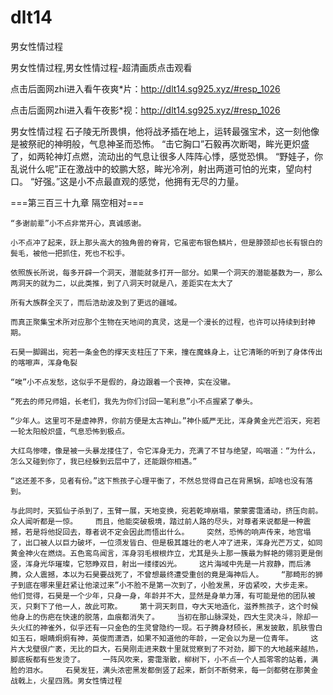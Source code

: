 # dlt14
男女性情过程

男女性情过程,男女性情过程-超清画质点击观看

点击后面网zhi进入看午夜爽*片：http://dlt14.sg925.xyz/#resp_1026

点击后面网zhi进入看午夜影*视：http://dlt14.sg925.xyz/#resp_1026

男女性情过程    石子陵无所畏惧，他将战矛插在地上，运转最强宝术，这一刻他像是被祭祀的神明般，气息神圣而恐怖。    “击它胸口”石毅再次断喝，眸光更炽盛了，如两轮神灯点燃，流动出的气息让很多人阵阵心悸，感觉恐惧。    “野娃子，你乱说什么呢”正在激战中的蛟鹏大怒，眸光冷冽，射出两道可怕的光束，望向村口。    “好强。”这是小不点最直观的感觉，他拥有无尽的力量。

===第三百三十九章 隔空相对===

    “多谢前辈”小不点非常开心，真诚感谢。

    小不点冲了起来，跃上那头高大的独角兽的脊背，它虽密布银色鳞片，但是脖颈却也长有银白的鬓毛，被他一把抓住，死也不松手。

    依照族长所说，每多开辟一个洞天，潜能就多打开一部分。如果一个洞天的潜能基数为一，那么两洞天的就为二，以此类推，到了八洞天时就是八，差距实在太大了

    所有大族群全灭了，而后浩劫波及到了更远的疆域。

    而真正聚集宝术所对应那个生物在天地间的真灵，这是一个漫长的过程，也许可以持续到封神期。

    石昊一脚踢出，宛若一条金色的撑天支柱压了下来，撞在魔蛛身上，让它清晰的听到了身体传出的喀嚓声，浑身龟裂

    “唉”小不点发愁，这似乎不是假的，身边跟着一个丧神，实在没辙。

    “死去的师兄师姐，长老们，我先为你们讨回一笔利息”小不点握紧了拳头。

    “少年人。这里可不是虚神界，你前方便是太古神山。”神仆威严无比，浑身黄金光芒滔天，宛若一轮太阳般炽盛，气息恐怖到极点。

    大红鸟惨嚎，像是被一头暴龙搂住了，令它浑身无力，充满了不甘与绝望，呜咽道：“为什么，怎么又碰到你了，我已经躲到云层中了，还能跟你相遇。”

    “这还差不多，见者有份。”这下熊孩子心理平衡了，不然总觉得自己在背黑锅，却啥也没有落到。

    与此同时，天狐仙子杀到了，玉臂一展，天地变换，宛若乾坤崩塌，蒙蒙雾霭涌动，挤压向前。    众人闻听都是一惊。    而且，他能突破极境，踏过前人路的尽头，对尊者来说都是一种震撼，若是将他捉回去，尊者说不定会因此而悟出什么。    突然，恐怖的响声传来，地宫塌了，出口被人以巨力破坏，一位须发皆白、但是极其雄壮的老人冲了进来，浑身光芒万丈，如同黄金神火在燃烧。五色鸾鸟闻言，浑身羽毛根根炸立，尤其是头上那一簇最为鲜艳的翎羽更是倒竖，浑身光华璀璨，它怒睁双目，射出一缕缕凶光。    这片海域中先是一片寂静，而后沸腾，众人震撼，本以为石昊要战死了，不曾想最终遭受重创的竟是海神后人。    “那畸形的狮子到底在哪来里赶紧让他滚过来”小不脸不是第一次到了，小脸发黑，牙齿紧咬，大步走来。    他们觉得，石昊是一个少年，只身一身，年龄并不大，显然是身单力薄，有可能是他的团队被灭，只剩下了他一人，故此可欺。    第十洞天刺目，夺大天地造化，滋养熊孩子，这个时候他身上的伤疤在快速的脱落，血痕都消失了。    当初在那山脉深处，四大生灵决斗，除却一头火红的神雀外，似乎还有一只金色的生灵曾隐约一现。石子腾身材颀长，黑发披散，肌肤雪白如玉石，眼睛炯炯有神，英俊而潇洒，如果不知道他的年龄，一定会以为是一位青年。    这片大戈壁很广袤，无比的巨大，石昊刚走进来数十里就觉察到了不对劲，脚下的大地越来越热，脚底板都有些发烫了。    一阵风吹来，雾霭渐散，柳树下，小不点一个人孤零零的站着，满脸的泪水。    石昊发狂，满头浓密黑发都倒竖了起来，断剑不断劈来，每一剑都劈在那黄金战戟上，火星四溅。男女性情过程
